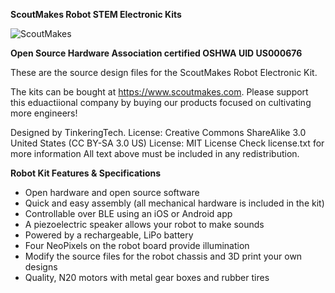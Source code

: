 **ScoutMakes Robot STEM Electronic Kits**

![ScoutMakes](/Robot-kit-pictures/robotkit_1.JPG)

**Open Source Hardware Association certified OSHWA UID US000676**

These are the source design files for the ScoutMakes Robot Electronic Kit.

The kits can be bought at https://www.scoutmakes.com.
Please support this eduactiional company by buying our products focused on cultivating more engineers!

Designed by TinkeringTech.
License: Creative Commons ShareAlike 3.0 United States (CC BY-SA 3.0 US)
License: MIT License
Check license.txt for more information All text above must be included in any redistribution.

**Robot Kit Features & Specifications**
- Open hardware and open source software
- Quick and easy assembly (all mechanical hardware is included in the kit)
- Controllable over BLE using an iOS or Android app
- A piezoelectric speaker allows your robot to make sounds
- Powered by a rechargeable, LiPo battery
- Four NeoPixels on the robot board provide illumination
- Modify the source files for the robot chassis and 3D print your own designs
- Quality, N20 motors with metal gear boxes and rubber tires
